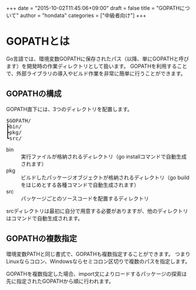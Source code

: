 +++
date = "2015-10-02T11:45:06+09:00"
draft = false
title = "GOPATHについて"
author = "hondata"
categories = ["中級者向け"]
+++

# GOPATHとは

Go言語では、環境変数GOPATHに保存されたパス（以降、単にGOPATHと呼びます）を開発時の作業ディレクトリとして扱います。
GOPATHを利用することで、外部ライブラリの導入やビルド作業を非常に簡単に行うことができます。

## GOPATHの構成

GOPATH直下には、3つのディレクトリを配置します。

<pre>
$GOPATH/
┣bin/
┣pkg/
┗src/
</pre>

<dl>
  <dt>bin</dt>
  <dd>実行ファイルが格納されるディレクトリ（go installコマンドで自動生成されます）</dd>

  <dt>pkg</dt>
  <dd>ビルドしたパッケージオブジェクトが格納されるディレクトリ（go buildをはじめとする各種コマンドで自動生成されます）</dd>

  <dt>src</dt>
  <dd>パッケージごとのソースコードを配置するディレクトリ</dd>
</dl>

srcディレクトリは最初に自分で用意する必要がありますが、他のディレクトリはコマンドで自動生成されます。

## GOPATHの複数指定

環境変数PATHと同じ書式で、GOPATHも複数指定することができます。
つまりLinuxならコロン、Windowsならセミコロン区切りで複数のパスを指定します。

GOPATHを複数指定した場合、import文によりロードするパッケージの探索は先に指定されたGOPATHから順に行われます。
